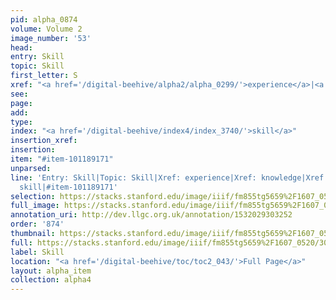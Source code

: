 ```yaml
---
pid: alpha_0874
volume: Volume 2
image_number: '53'
head: 
entry: Skill
topic: Skill
first_letter: S
xref: "<a href='/digital-beehive/alpha2/alpha_0299/'>experience</a>|<a href='/digital-beehive/alpha3/alpha_0503/'>knowledge</a>|ability"
see: 
page: 
add: 
type: 
index: "<a href='/digital-beehive/index4/index_3740/'>skill</a>"
insertion_xref: 
insertion: 
item: "#item-101189171"
unparsed: 
line: 'Entry: Skill|Topic: Skill|Xref: experience|Xref: knowledge|Xref: ability|Index:
  skill|#item-101189171'
selection: https://stacks.stanford.edu/image/iiif/fm855tg5659%2F1607_0520/306,3430,3029,324/full/0/default.jpg
full_image: https://stacks.stanford.edu/image/iiif/fm855tg5659%2F1607_0520/full/full/0/default.jpg
annotation_uri: http://dev.llgc.org.uk/annotation/1532029303252
order: '874'
thumbnail: https://stacks.stanford.edu/image/iiif/fm855tg5659%2F1607_0520/306,3430,600,180/250,/0/default.jpg
full: https://stacks.stanford.edu/image/iiif/fm855tg5659%2F1607_0520/306,3430,3029,324/full/0/default.jpg
label: Skill
location: "<a href='/digital-beehive/toc/toc2_043/'>Full Page</a>"
layout: alpha_item
collection: alpha4
---
```

